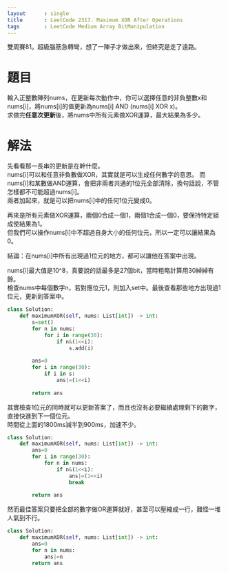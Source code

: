 ```yaml
--- 
layout      : single
title       : LeetCode 2317. Maximum XOR After Operations
tags        : LeetCode Medium Array BitManipulation
---
```

雙周賽81。超級腦筋急轉彎，想了一陣子才做出來，但終究是走了遠路。

# 題目
輸入正整數陣列nums，在更新每次動作中，你可以選擇任意的非負整數x和nums[i]，將nums[i]的值更新為nums[i] AND (nums[i] XOR x)。  
求做完**任意次更新**後，將nums中所有元素做XOR運算，最大結果為多少。

# 解法
先看看那一長串的更新是在幹什麼。  
nums[i]可以和任意非負數做XOR，其實就是可以生成任何數字的意思。
而nums[i]和某數做AND運算，會把非兩者共通的1位元全部清除，換句話說，不管怎樣都不可能超過nums[i]。  
兩者加起來，就是可以把nums[i]中的任何1位元變成0。  

再來是所有元素做XOR運算，兩個0合成一個1，兩個1合成一個0，要保持特定組成使結果為1。  
但我們可以操作nums[i]中不超過自身大小的任何位元，所以一定可以讓結果為0。  

結論：在nums[i]中所有出現過1位元的地方，都可以讓他在答案中出現。  

nums[i]最大值是10^8，真要說的話最多是27個bit，當時粗略計算用30綽綽有餘。  
檢查nums中每個數字n，若對應位元1，則加入set中。最後查看那些地方出現過1位元，更新到答案中。  

```python
class Solution:
    def maximumXOR(self, nums: List[int]) -> int:
        s=set()
        for n in nums:
            for i in range(30):
                if n&(1<<i):
                    s.add(i)
                    
        ans=0
        for i in range(30):
            if i in s:
                ans|=(1<<i)
                
        return ans
```

其實檢查1位元的同時就可以更新答案了，而且也沒有必要繼續處理剩下的數字，直接快進到下一個位元。  
時間從上面的1800ms減半到900ms，加速不少。  

```python
class Solution:
    def maximumXOR(self, nums: List[int]) -> int:
        ans=0
        for i in range(30):
            for n in nums:
                if n&(1<<i):
                    ans|=(1<<i)
                    break
        
        return ans
```

然而最佳答案只要把全部的數字做OR運算就好，甚至可以壓縮成一行，難怪一堆人氣到不行。  

```python
class Solution:
    def maximumXOR(self, nums: List[int]) -> int:
        ans=0
        for n in nums:
            ans|=n
        return ans
```